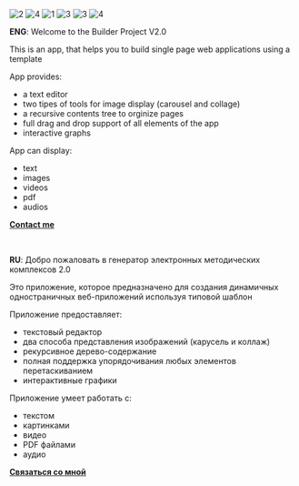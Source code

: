 ![2](https://user-images.githubusercontent.com/86885133/206270989-59b9ced2-2baf-4bd7-a675-e61069fb1416.JPG)
![4](https://user-images.githubusercontent.com/86885133/206270982-3169978f-276d-4f84-a143-5f958a6995e6.JPG)
![1](https://user-images.githubusercontent.com/86885133/206270986-f660665c-9079-4aa1-9889-5a01cbcdb55c.JPG)
![3](https://user-images.githubusercontent.com/86885133/206270990-791d1478-52aa-40db-a082-f1fd8c43de09.JPG)
![3](https://user-images.githubusercontent.com/86885133/205130321-10f44f03-c86a-47bb-b18d-62492f58ec50.JPG)
![4](https://user-images.githubusercontent.com/86885133/205130313-d29df370-1feb-4be9-b7db-2b3b8ac815b8.JPG)

**ENG**: Welcome to the Builder Project V2.0

This is an app, that helps you to build single page web applications using a template

App provides:
- a text editor
- two tipes of tools for image display (carousel and collage)
- a recursive contents tree to orginize pages
- full drag and drop support of all elements of the app
- interactive graphs

App can display:
- text
- images
- videos
- pdf
- audios

[**Contact me**](https://vladimirparmon.github.io/curriculum-vitae/index.html)

<br>

**RU**: Добро пожаловать в генератор электронных методических комплексов 2.0

Это приложение, которое предназначено для создания динамичных одностраничных веб-приложений используя типовой шаблон

Приложение предоставляет:
- текстовый редактор
- два способа представления изображений (карусель и коллаж)
- рекурсивное дерево-содержание
- полная поддержка упорядочивания любых элементов перетаскиванием
- интерактивные графики

Приложение умеет работать с:
- текстом
- картинками
- видео
- PDF файлами
- аудио

[**Связаться со мной**](https://vladimirparmon.github.io/curriculum-vitae/index.html)
